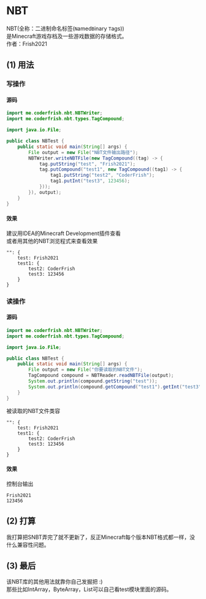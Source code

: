 # NBT

NBT(全称：二进制命名标签(`N`amed`B`inary `T`ags))\
是Minecraft游戏存档及一些游戏数据的存储格式。\
作者：Frish2021

## (1) 用法

### 写操作
#### 源码
```java
import me.coderfrish.nbt.NBTWriter;
import me.coderfrish.nbt.types.TagCompound;

import java.io.File;

public class NBTest {
    public static void main(String[] args) {
        File output = new File("NBT文件输出路径");
        NBTWriter.writeNBTFile(new TagCompound((tag) -> {
            tag.putString("test", "Frish2021");
            tag.putCompound("test1", new TagCompound((tag1) -> {
                tag1.putString("test2", "CoderFrish");
                tag1.putInt("test3", 123456);
            }));
        }), output);
    }
}
```

#### 效果
建议用IDEA的Minecraft Development插件查看\
或者用其他的NBT浏览程式来查看效果
```nbtt
"": {
	test: Frish2021
	test1: {
		test2: CoderFrish
		test3: 123456
	}
}
```

### 读操作
#### 源码
```java
import me.coderfrish.nbt.NBTWriter;
import me.coderfrish.nbt.types.TagCompound;

import java.io.File;

public class NBTest {
    public static void main(String[] args) {
        File output = new File("你要读取的NBT文件");
        TagCompound compound = NBTReader.readNBTFile(output);
        System.out.println(compound.getString("test"));
        System.out.println(compound.getCompound("test1").getInt("test3"));
    }
}
```

被读取的NBT文件类容
```nbtt
"": {
	test: Frish2021
	test1: {
		test2: CoderFrish
		test3: 123456
	}
}
```

#### 效果
控制台输出
```
Frish2021
123456
```

## (2) 打算
我打算把SNBT弄完了就不更新了，反正Minecraft每个版本NBT格式都一样，没什么兼容性问题。

## (3) 最后
该NBT库的其他用法就靠你自己发掘把 :)\
那些比如IntArray，ByteArray，List可以自己看test模块里面的源码。
